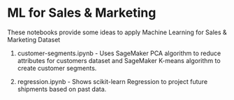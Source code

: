 # ML for Sales & Marketing

These notebooks provide some ideas to apply Machine Learning for Sales & Marketing Dataset

1) customer-segments.ipynb - Uses SageMaker PCA algorithm to reduce attributes for customers dataset and SageMaker K-means algorithm to create customer segments. 

2) regression.ipynb - Shows scikit-learn Regression to project future shipments based on past data.

